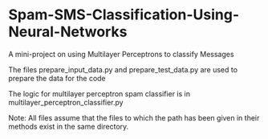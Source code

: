 # Spam-SMS-Classification-Using-Neural-Networks

A mini-project on using Multilayer Perceptrons to classify Messages

The files prepare_input_data.py and prepare_test_data.py are used to prepare the data for the code

The logic for multilayer perceptron spam classifier is in multilayer_perceptron_classifier.py

Note: All files assume that the files to which the path has been given in their methods exist in the same directory.
